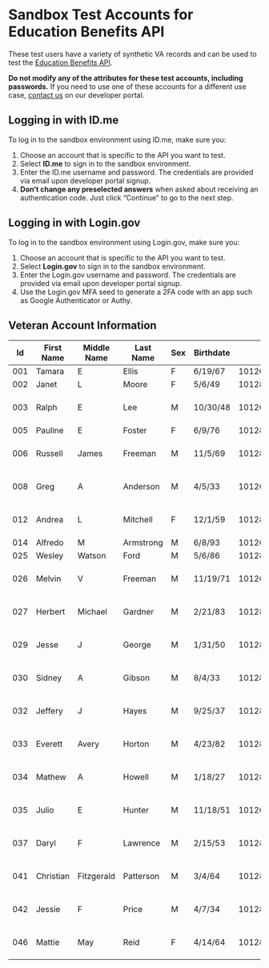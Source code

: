 # Sandbox Test Accounts for Education Benefits API

These test users have a variety of synthetic VA records and can be used to test the [Education Benefits API](https://github.com/department-of-veterans-affairs/lighthouse-benefits-education).

**Do not modify any of the attributes for these test accounts, including passwords.** If you need to use one of these accounts for a different use case, [contact us](https://developer.va.gov/support/contact-us) on our developer portal.

## Logging in with ID.me

To log in to the sandbox environment using ID.me, make sure you:

1. Choose an account that is specific to the API you want to test.
2. Select **ID.me** to sign in to the sandbox environment.
3. Enter the ID.me username and password. The credentials are provided via email upon developer portal signup.
4. **Don’t change any preselected answers** when asked about receiving an authentication code. Just click “Continue” to go to the next step.

## Logging in with Login.gov

To log in to the sandbox environment using Login.gov, make sure you:

1. Choose an account that is specific to the API you want to test.
2. Select **Login.gov** to sign in to the sandbox environment.
3. Enter the Login.gov username and password. The credentials are provided via email upon developer portal signup.
4. Use the Login.gov MFA seed to generate a 2FA code with an app such as Google Authenticator or Authy.

## Veteran Account Information

| Id  | First Name | Middle Name | Last Name | Sex | Birthdate | ICN               | SSN       | Enrollment Status        |
|-----|------------|-------------|-----------|-----|-----------|-------------------|-----------|--------------------------|
| 001 | Tamara     | E           | Ellis     | F   | 6/19/67   | 1012667145V762142 | 796130115 | Approved                 |
| 002 | Janet      | L           | Moore     | F   | 5/6/49    | 1012861229V078999 | 796127677 | Approved                 |
| 003 | Ralph      | E           | Lee       | M   | 10/30/48  | 1012667169V030190 | 796378782 | 422 Unprocessable Entity |
| 005 | Pauline    | E           | Foster    | F   | 6/9/76    | 1012845630V900607 | 796330625 | Approved                 |
| 006 | Russell    | James       | Freeman   | M   | 11/5/69   | 1012829910V765228 | 796149080 | 422 Unprocessable Entity |
| 008 | Greg       | A           | Anderson  | M   | 4/5/33    | 1012666182V203559 | 796121200 | 422 Unprocessable Entity |
| 012 | Andrea     | L           | Mitchell  | F   | 12/1/59   | 1012829932V238054 | 796127781 | 422 Unprocessable Entity |
| 014 | Alfredo    | M           | Armstrong | M   | 6/8/93    | 1012667145V762142 | 796012476 | Approved                 |
| 025 | Wesley     | Watson      | Ford      | M   | 5/6/86    | 1012832025V743496 | 796043735 | Enrolled                 |
| 026 | Melvin     | V           | Freeman   | M   | 11/19/71  | 1012643310V921518 | 796184750 | 422 Unprocessable Entity |
| 027 | Herbert    | Michael     | Gardner   | M   | 2/21/83   | 1012845631V882122 | 796122369 | 422 Unprocessable Entity |
| 029 | Jesse      | J           | George    | M   | 1/31/50   | 1012845632V596441 | 796330163 | 422 Unprocessable Entity |
| 030 | Sidney     | A           | Gibson    | M   | 8/4/33    | 1012832357V534929 | 796127094 | 422 Unprocessable Entity |
| 032 | Jeffery    | J           | Hayes     | M   | 9/25/37   | 1012845028V591200 | 796131729 | 422 Unprocessable Entity |
| 033 | Everett    | Avery       | Horton    | M   | 4/23/82   | 1012826664V603033 | 796377148 | 422 Unprocessable Entity |
| 034 | Mathew     | A           | Howell    | M   | 1/18/27   | 1012845636V368566 | 796121275 | 422 Unprocessable Entity |
| 035 | Julio      | E           | Hunter    | M   | 11/18/51  | 1012666072V702345 | 796378321 | 422 Unprocessable Entity |
| 037 | Daryl      | F           | Lawrence  | M   | 2/15/53   | 1012829620V654328 | 796153447 | 422 Unprocessable Entity |
| 041 | Christian  | Fitzgerald  | Patterson | M   | 3/4/64    | 1012831012V063489 | 796218467 | 422 Unprocessable Entity |
| 042 | Jessie     | F           | Price     | M   | 4/7/34    | 1012845658V192434 | 796126978 | 422 Unprocessable Entity |
| 046 | Mattie     | May         | Reid      | F   | 4/14/64   | 1012845662V671308 | 796109651 | 422 Unprocessable Entity |

